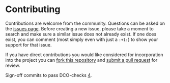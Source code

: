 Contributing
============

Contributions are welcome from the community. Questions can be asked on the
[issues page][1]. Before creating a new issue, please take a moment to search
and make sure a similar issue does not already exist. If one does exist, you
can comment (most simply even with just a `:+1:`) to show your support for that
issue.

If you have direct contributions you would like considered for incorporation
into the project you can [fork this repository][2] and
[submit a pull request][3] for review.

Sign-off commits to pass DCO-checks [4].


[1]: https://github.com/evryfs/helm-chartstd/issues
[2]: https://help.github.com/articles/fork-a-repo/
[3]: https://help.github.com/articles/about-pull-requests/
[4]: https://developercertificate.org/
